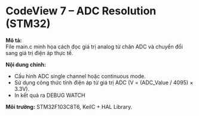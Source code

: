 # CodeView 7 – ADC Resolution (STM32)

**Mô tả:**  
File main.c minh họa cách đọc giá trị analog từ chân ADC và chuyển đổi sang giá trị điện áp thực tế.

**Nội dung chính:**  
- Cấu hình ADC single channel hoặc continuous mode.  
- Sử dụng công thức tính điện áp từ giá trị ADC (V = (ADC_Value / 4095) × 3.3V).  
- In kết quả ra DEBUG WATCH  

**Môi trường:** STM32F103C8T6, KeilC + HAL Library.
